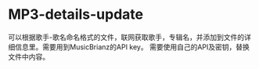# MP3-details-update
可以根据歌手-歌名命名格式的文件，联网获取歌手，专辑名，并添加到文件的详细信息里。需要用到MusicBrianz的API key。
需要使用自己的API及密钥，替换文件中内容。
